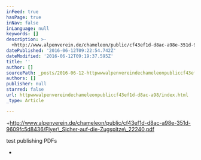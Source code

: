```yaml
---
inFeed: true
hasPage: true
inNav: false
inLanguage: null
keywords: []
description: >-
  +http://www.alpenverein.de/chameleon/public/cf43ef1d-d8ac-a98e-351d-9609fc5d8436/Flyer_Sicher-auf-die-Zugspitze_22240.pdf 
datePublished: '2016-06-12T09:22:54.742Z'
dateModified: '2016-06-12T09:19:37.595Z'
title: ''
author: []
sourcePath: _posts/2016-06-12-httpwwwalpenvereindechameleonpubliccf43ef1d-d8ac-a98.md
authors: []
publisher: null
starred: false
url: httpwwwalpenvereindechameleonpubliccf43ef1d-d8ac-a98/index.html
_type: Article

---
```

+http://www.alpenverein.de/chameleon/public/cf43ef1d-d8ac-a98e-351d-9609fc5d8436/Flyer\_Sicher-auf-die-Zugspitze\_22240.pdf 

test publishing PDFs

+